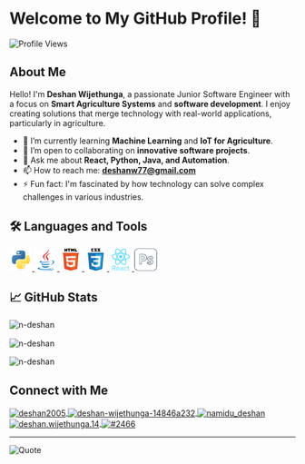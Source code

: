 # Welcome to My GitHub Profile! 👋

![Profile Views](https://komarev.com/ghpvc/?username=n-deshan&style=flat-square&color=blue)

## About Me

Hello! I'm **Deshan Wijethunga**, a passionate Junior Software Engineer with a focus on **Smart Agriculture Systems** and **software development**. I enjoy creating solutions that merge technology with real-world applications, particularly in agriculture.

- 🌱 I’m currently learning **Machine Learning** and **IoT for Agriculture**.
- 👯 I’m open to collaborating on **innovative software projects**.
- 💬 Ask me about **React, Python, Java, and Automation**.
- 📫 How to reach me: **deshanw77@gmail.com**
- ⚡ Fun fact: I'm fascinated by how technology can solve complex challenges in various industries.

## 🛠️ Languages and Tools

<p align="left">
  <a href="https://www.python.org" target="_blank" rel="noreferrer">
    <img src="https://raw.githubusercontent.com/devicons/devicon/master/icons/python/python-original.svg" alt="python" width="40" height="40"/>
  </a> 
  <a href="https://www.java.com" target="_blank" rel="noreferrer">
    <img src="https://raw.githubusercontent.com/devicons/devicon/master/icons/java/java-original.svg" alt="java" width="40" height="40"/>
  </a> 
  <a href="https://www.w3.org/html/" target="_blank" rel="noreferrer">
    <img src="https://raw.githubusercontent.com/devicons/devicon/master/icons/html5/html5-original-wordmark.svg" alt="html5" width="40" height="40"/>
  </a> 
  <a href="https://www.w3schools.com/css/" target="_blank" rel="noreferrer">
    <img src="https://raw.githubusercontent.com/devicons/devicon/master/icons/css3/css3-original-wordmark.svg" alt="css3" width="40" height="40"/>
  </a> 
  <a href="https://reactjs.org/" target="_blank" rel="noreferrer">
    <img src="https://raw.githubusercontent.com/devicons/devicon/master/icons/react/react-original-wordmark.svg" alt="react" width="40" height="40"/>
  </a> 
  <a href="https://www.photoshop.com/en" target="_blank" rel="noreferrer">
    <img src="https://raw.githubusercontent.com/devicons/devicon/master/icons/photoshop/photoshop-line.svg" alt="photoshop" width="40" height="40"/>
  </a> 
</p>

## 📈 GitHub Stats

<p align="left">
  <img align="center" src="https://github-readme-stats.vercel.app/api/top-langs?username=n-deshan&show_icons=true&locale=en&layout=compact" alt="n-deshan" />
</p>

<p align="left">
  <img align="center" src="https://github-readme-stats.vercel.app/api?username=n-deshan&show_icons=true&locale=en" alt="n-deshan" />
</p>

<p align="left">
  <img align="center" src="https://github-readme-streak-stats.herokuapp.com/?user=n-deshan&" alt="n-deshan" />
</p>

## Connect with Me

<p align="left">
  <a href="https://twitter.com/deshan2005" target="blank">
    <img align="center" src="https://raw.githubusercontent.com/rahuldkjain/github-profile-readme-generator/master/src/images/icons/Social/twitter.svg" alt="deshan2005" height="30" width="40" />
  </a>
  <a href="https://linkedin.com/in/deshan-wijethunga-14846a232" target="blank">
    <img align="center" src="https://raw.githubusercontent.com/rahuldkjain/github-profile-readme-generator/master/src/images/icons/Social/linked-in-alt.svg" alt="deshan-wijethunga-14846a232" height="30" width="40" />
  </a>
  <a href="https://instagram.com/namidu_deshan" target="blank">
    <img align="center" src="https://raw.githubusercontent.com/rahuldkjain/github-profile-readme-generator/master/src/images/icons/Social/instagram.svg" alt="namidu_deshan" height="30" width="40" />
  </a>
  <a href="https://fb.com/deshan.wijethunga.14" target="blank">
    <img align="center" src="https://raw.githubusercontent.com/rahuldkjain/github-profile-readme-generator/master/src/images/icons/Social/facebook.svg" alt="deshan.wijethunga.14" height="30" width="40" />
  </a>
  <a href="https://discord.gg/#2466" target="blank">
    <img align="center" src="https://raw.githubusercontent.com/rahuldkjain/github-profile-readme-generator/master/src/images/icons/Social/discord.svg" alt="#2466" height="30" width="40" />
  </a>
</p>

---

![Quote](https://quotes-github-readme.vercel.app/api?type=horizontal&theme=radical)

